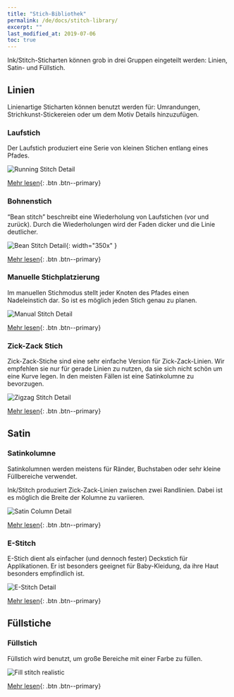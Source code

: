 ```yaml
---
title: "Stich-Bibliothek"
permalink: /de/docs/stitch-library/
excerpt: ""
last_modified_at: 2019-07-06
toc: true
---
```

Ink/Stitch-Sticharten können grob in drei Gruppen eingeteilt werden: Linien, Satin- und Füllstich.

## Linien

Linienartige Sticharten können benutzt werden für: Umrandungen, Strichkunst-Stickereien oder um dem Motiv Details hinzuzufügen.

### Laufstich

Der Laufstich produziert eine Serie von kleinen Stichen entlang eines Pfades.

![Running Stitch Detail](/assets/images/docs/running-stitch-detail.jpg)

[Mehr lesen](/de/docs/stitches/running-stitch/){: .btn .btn--primary}

### Bohnenstich

“Bean stitch” beschreibt eine Wiederholung von Laufstichen (vor und zurück). Durch die Wiederholungen wird der Faden dicker und die Linie deutlicher.

![Bean Stitch Detail](/assets/images/docs/bean-stitch-detail.jpg){: width="350x" }

[Mehr lesen](/de/docs/stitches/bean-stitch/){: .btn .btn--primary}

### Manuelle Stichplatzierung

Im manuellen Stichmodus stellt jeder Knoten des Pfades einen Nadeleinstich dar. So ist es möglich jeden Stich genau zu planen.

![Manual Stitch Detail](/assets/images/docs/manual-stitch-detail.png)

[Mehr lesen](/de/docs/stitches/manual-stitch/){: .btn .btn--primary}

### Zick-Zack Stich

Zick-Zack-Stiche sind eine sehr einfache Version für Zick-Zack-Linien. Wir empfehlen sie nur für gerade Linien zu nutzen, da sie sich nicht schön um eine Kurve legen. In den meisten Fällen ist eine Satinkolumne zu bevorzugen.

![Zigzag Stitch Detail](/assets/images/docs/zigzag-stitch-detail.png)

[Mehr lesen](/de/docs/stitches/zigzag-stitch/){: .btn .btn--primary}


## Satin

### Satinkolumne

Satinkolumnen werden meistens für Ränder, Buchstaben oder sehr kleine Füllbereiche verwendet.

Ink/Stitch produziert Zick-Zack-Linien zwischen zwei Randlinien. Dabei ist es möglich die Breite der Kolumne zu variieren.

![Satin Column Detail](/assets/images/docs/satin-column-detail.png)

[Mehr lesen](/de/docs/stitches/satin-column/){: .btn .btn--primary}

### E-Stitch

E-Stich dient als einfacher (und dennoch fester) Deckstich für Applikationen. Er ist besonders geeignet für Baby-Kleidung, da ihre Haut besonders empfindlich ist.

![E-Stitch Detail](/assets/images/docs/e-stitch-detail.jpg)

[Mehr lesen](/de/docs/stitches/e-stitch/){: .btn .btn--primary}


## Füllstiche

### Füllstich

Füllstich wird benutzt, um große Bereiche mit einer Farbe zu füllen.

![Fill stitch realistic](/assets/images/docs/fill-stitch-realistic.png)

[Mehr lesen](/de/docs/stitches/fill-stitch/){: .btn .btn--primary}
